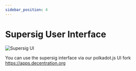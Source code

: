 ```yaml
---
sidebar_position: 4
---
```


# Supersig User Interface

![Supersig UI](/img/screenshots/supersig-ui-m2.png)

You can use the supersig interface via our polkadot.js UI fork https://apps.decentration.org